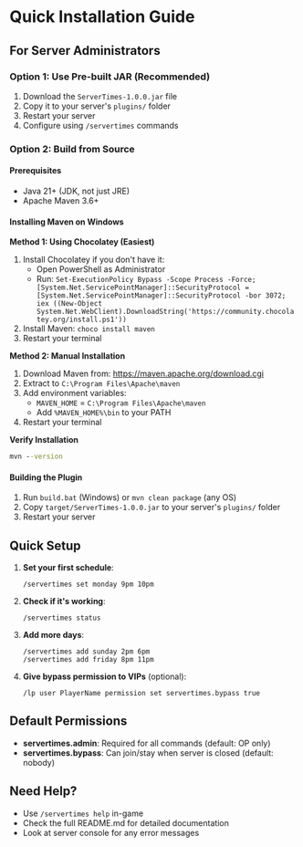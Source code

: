 # Quick Installation Guide

## For Server Administrators

### Option 1: Use Pre-built JAR (Recommended)
1. Download the `ServerTimes-1.0.0.jar` file
2. Copy it to your server's `plugins/` folder
3. Restart your server
4. Configure using `/servertimes` commands

### Option 2: Build from Source

#### Prerequisites
- Java 21+ (JDK, not just JRE)
- Apache Maven 3.6+

#### Installing Maven on Windows

**Method 1: Using Chocolatey (Easiest)**
1. Install Chocolatey if you don't have it:
   - Open PowerShell as Administrator
   - Run: `Set-ExecutionPolicy Bypass -Scope Process -Force; [System.Net.ServicePointManager]::SecurityProtocol = [System.Net.ServicePointManager]::SecurityProtocol -bor 3072; iex ((New-Object System.Net.WebClient).DownloadString('https://community.chocolatey.org/install.ps1'))`
2. Install Maven: `choco install maven`
3. Restart your terminal

**Method 2: Manual Installation**
1. Download Maven from: https://maven.apache.org/download.cgi
2. Extract to `C:\Program Files\Apache\maven`
3. Add environment variables:
   - `MAVEN_HOME` = `C:\Program Files\Apache\maven`
   - Add `%MAVEN_HOME%\bin` to your PATH
4. Restart your terminal

**Verify Installation**
```cmd
mvn --version
```

#### Building the Plugin
1. Run `build.bat` (Windows) or `mvn clean package` (any OS)
2. Copy `target/ServerTimes-1.0.0.jar` to your server's `plugins/` folder
3. Restart your server

## Quick Setup

1. **Set your first schedule**:
   ```
   /servertimes set monday 9pm 10pm
   ```

2. **Check if it's working**:
   ```
   /servertimes status
   ```

3. **Add more days**:
   ```
   /servertimes add sunday 2pm 6pm
   /servertimes add friday 8pm 11pm
   ```

4. **Give bypass permission to VIPs** (optional):
   ```
   /lp user PlayerName permission set servertimes.bypass true
   ```

## Default Permissions
- **servertimes.admin**: Required for all commands (default: OP only)
- **servertimes.bypass**: Can join/stay when server is closed (default: nobody)

## Need Help?
- Use `/servertimes help` in-game
- Check the full README.md for detailed documentation
- Look at server console for any error messages